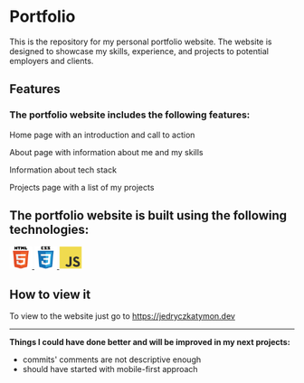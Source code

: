 # Portfolio
This is the repository for my personal portfolio website. The website is designed to showcase my skills, experience, and projects to potential employers and clients.

## Features
### The portfolio website includes the following features:

Home page with an introduction and call to action

About page with information about me and my skills

Information about tech stack

Projects page with a list of my projects

## The portfolio website is built using the following technologies:

<p align="left">
    <a href="https://www.w3.org/html/" target="_blank" rel="noreferrer"> <img src="https://raw.githubusercontent.com/devicons/devicon/master/icons/html5/html5-original-wordmark.svg" alt="html5" width="40" height="40"/> </a>
    <a href="https://www.w3schools.com/css/" target="_blank" rel="noreferrer"> <img src="https://raw.githubusercontent.com/devicons/devicon/master/icons/css3/css3-original-wordmark.svg" alt="css3" width="40" height="40"/> </a>
    <a href="https://developer.mozilla.org/en-US/docs/Web/JavaScript" target="_blank" rel="noreferrer"> <img src="https://raw.githubusercontent.com/devicons/devicon/master/icons/javascript/javascript-original.svg" alt="javascript" width="40" height="40"/> </a>
</p>

## How to view it

To view to the website just go to https://jedryczkatymon.dev

----------------------

**Things I could have done better and will be improved in my next projects:**
- commits' comments are not descriptive enough
- should have started with mobile-first approach
